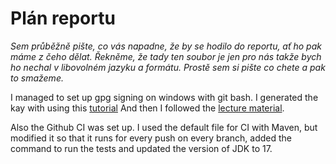 # Plán reportu
*Sem průběžně pište, co vás napadne, že by se hodilo do reportu, ať ho pak máme z čeho dělat. Řekněme, že tady ten soubor je jen pro nás takže bych ho nechal v libovolném jazyku a formátu. Prostě sem si pište co chete a pak to smažeme.*

I managed to set up gpg signing on windows with git bash. I generated the kay with using this [tutorial](https://docs.github.com/en/authentication/managing-commit-signature-verification/generating-a-new-gpg-key) And then I followed the [lecture material](https://docs.github.com/en/authentication/managing-commit-signature-verification/signing-commits).

Also the Github CI was set up. I used the default file for CI with Maven, but modified it so that it runs for every push on every branch, added the command to run the tests and updated the version of JDK to 17.
